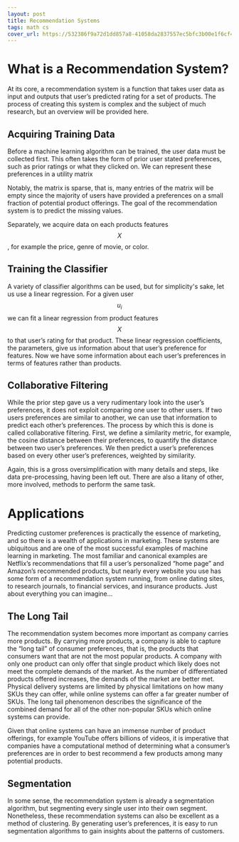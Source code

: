 ```yaml
---
layout: post
title: Recommendation Systems
tags: math cs
cover_url: https://532386f9a72d1dd857a8-41058da2837557ec5bfc3b00e1f6cf43.ssl.cf5.rackcdn.com/wp-content/uploads/2016/01/IMG_0082-1024x768.png
---
```


# What is a Recommendation System?

At its core, a recommendation system is a function that takes user data as input and outputs that user’s predicted rating for a set of products. The process of creating this system is complex and the subject of much research, but an overview will be provided here.

## Acquiring Training Data
Before a machine learning algorithm can be trained, the user data must be collected first. This often takes the form of prior user stated preferences, such as prior ratings or what they clicked on. We can represent these preferences in a utility matrix

Notably, the matrix is sparse, that is, many entries of the matrix will be empty since the majority of users have provided a preferences on a small fraction of potential product offerings. The goal of the recommendation system is to predict the missing values.

Separately, we acquire data on each products features $$X$$, for example the price, genre of movie, or color.

## Training the Classifier
A variety of classifier algorithms can be used, but for simplicity's sake, let us use a linear regression. For a given user $$u_i$$ we can fit a linear regression from product features $$X$$ to that user’s rating for that product. These linear regression coefficients, the parameters, give us information about that user’s preference for features. Now we have some information about each user’s preferences in terms of features rather than products.

## Collaborative Filtering
While the prior step gave us a very rudimentary look into the user’s preferences, it does not exploit comparing one user to other users. If  two users preferences are similar to another, we can use that information to predict each other’s preferences. The process by which this is done is called collaborative filtering. First, we define a similarity metric, for example, the cosine distance between their preferences, to quantify the distance between two user’s preferences. We then predict a user’s preferences based on every other user’s preferences, weighted by similarity.

Again, this is a gross oversimplification with many details and steps, like data pre-processing, having been left out. There are also a litany of other, more involved, methods to perform the same task.

# Applications
Predicting customer preferences is practically the essence of marketing, and so there is a wealth of applications in marketing. These systems are ubiquitous and are one of the most successful examples of machine learning in marketing. The most familiar and canonical examples are Netflix’s recommendations that fill a user’s personalized “home page” and Amazon’s recommended products, but nearly every website you use has some form of a recommendation system running, from online dating sites, to research journals, to financial services, and insurance products. Just about everything you can imagine…

## The Long Tail
The recommendation system becomes more important as company carries more products. By carrying more products, a company is able to capture the “long tail” of consumer preferences, that is, the products that consumers want that are not the most popular products. A company with only one product can only offer that single product which likely does not meet the complete demands of the market. As the number of differentiated products offered increases, the demands of the market are better met. Physical delivery systems are limited by physical limitations on how many SKUs they can offer, while online systems can offer a far greater number of SKUs. The long tail phenomenon describes the significance of the combined demand for all of the other non-popular SKUs which online systems can provide.

Given that online systems can have an immense number of product offerings, for example YouTube offers billions of videos, it is imperative that companies have a computational method of determining what a consumer’s preferences are in order to best recommend a few products among many potential products.

## Segmentation
In some sense, the recommendation system is already a segmentation algorithm, but segmenting every single user into their own segment. Nonetheless, these recommendation systems can also be excellent as a method of clustering. By generating user’s preferences, it is easy to run segmentation algorithms to gain insights about the patterns of customers.